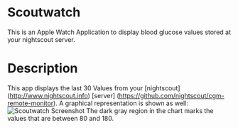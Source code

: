 # Scoutwatch
This is an Apple Watch Application to display blood glucose values stored at your nightscout server.

# Description
This app displays the last 30 Values from your [nightscout] (http://www.nightscout.info) [server] (https://github.com/nightscout/cgm-remote-monitor).
A graphical representation is shown as well:
![Scoutwatch Screenshot](https://github.com/dhermanns/scoutwatch/blob/master/scoutwatch-screenshot.png)
The dark gray region in the chart marks the values that are between 80 and 180.
